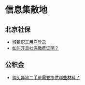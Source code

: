 # 信息集散地

## 北京社保

* [城镇职工用户登录](http://www.bjrbj.gov.cn/csibiz/indinfo/login.jsp)
* [如何开具社保缴费证明？](./cards/social-insurance/how-to-apply-payment-certificate.md)

## 公积金

* [购买异地二手房需要提供哪些材料？](./cards/real-estate/provident-fund.md)